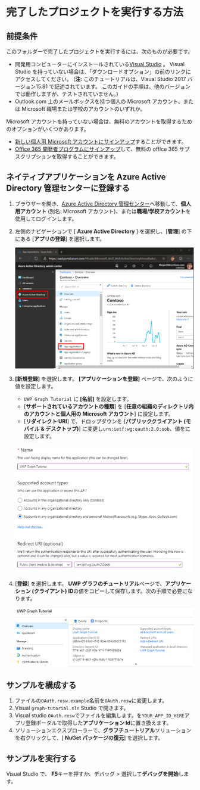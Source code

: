 # <a name="how-to-run-the-completed-project"></a>完了したプロジェクトを実行する方法

## <a name="prerequisites"></a>前提条件

このフォルダーで完了したプロジェクトを実行するには、次のものが必要です。

- 開発用コンピューターにインストールされている[Visual Studio](https://visualstudio.microsoft.com/vs/) 。 Visual Studio を持っていない場合は、「ダウンロードオプション」の前のリンクにアクセスしてください。 (**注:** このチュートリアルは、Visual Studio 2017 バージョン15.81 で記述されています。 このガイドの手順は、他のバージョンでは動作しますが、テストされていません。)
- Outlook.com 上のメールボックスを持つ個人の Microsoft アカウント、または Microsoft 職場または学校のアカウントのいずれか。

Microsoft アカウントを持っていない場合は、無料のアカウントを取得するためのオプションがいくつかあります。

- [新しい個人用 Microsoft アカウントにサインアップ](https://signup.live.com/signup?wa=wsignin1.0&rpsnv=12&ct=1454618383&rver=6.4.6456.0&wp=MBI_SSL_SHARED&wreply=https://mail.live.com/default.aspx&id=64855&cbcxt=mai&bk=1454618383&uiflavor=web&uaid=b213a65b4fdc484382b6622b3ecaa547&mkt=E-US&lc=1033&lic=1)することができます。
- [Office 365 開発者プログラムにサインアップ](https://developer.microsoft.com/office/dev-program)して、無料の office 365 サブスクリプションを取得することができます。

## <a name="register-a-native-application-with-the-azure-active-directory-admin-center"></a>ネイティブアプリケーションを Azure Active Directory 管理センターに登録する

1. ブラウザーを開き、[Azure Active Directory 管理センター](https://aad.portal.azure.com)へ移動して、**個人用アカウント** (別名: Microsoft アカウント)、または**職場/学校アカウント**を使用してログインします。

1. 左側のナビゲーションで [ **Azure Active Directory** ] を選択し、[**管理**] の下にある [**アプリの登録**] を選択します。

    ![アプリの登録のスクリーンショット ](/tutorial/images/aad-portal-app-registrations.png)

1. **[新規登録]** を選択します。 **[アプリケーションを登録]** ページで、次のように値を設定します。

    - `UWP Graph Tutorial` に **[名前]** を設定します。
    - [**サポートされているアカウントの種類**] を [**任意の組織のディレクトリ内のアカウントと個人用の Microsoft アカウント**] に設定します。
    - [**リダイレクト URI**] で、ドロップダウンを [**パブリッククライアント (モバイル & デスクトップ)**] に変更し`urn:ietf:wg:oauth:2.0:oob`、値をに設定します。

    ![[アプリケーションの登録] ページのスクリーンショット](/tutorial/images/aad-register-app.png)

1. [**登録**] を選択します。 **UWP グラフのチュートリアル**ページで、**アプリケーション (クライアント) ID**の値をコピーして保存します。次の手順で必要になります。

    ![新しいアプリの登録のアプリケーション ID のスクリーンショット](/tutorial/images/aad-application-id.png)

## <a name="configure-the-sample"></a>サンプルを構成する

1. ファイルの`OAuth.resw.example`名前を`OAuth.resw`に変更します。
1. Visual `graph-tutorial.sln` Studio で開きます。
1. Visual studio `OAuth.resw`でファイルを編集します。を`YOUR_APP_ID_HERE`アプリ登録ポータルで取得した**アプリケーション Id**に置き換えます。
1. ソリューションエクスプローラーで、**グラフチュートリアル**ソリューションを右クリックして、[ **NuGet パッケージの復元**] を選択します。

## <a name="run-the-sample"></a>サンプルを実行する

Visual Studio で、 **F5**キーを押すか、デバッグ > 選択して**デバッグを開始**します。
